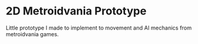 # 2D Metroidvania Prototype

Little prototype I made to implement to movement and AI mechanics from metroidvania games.
